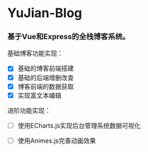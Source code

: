 # YuJian-Blog

### 基于Vue和Express的全栈博客系统。

基础博客功能实现：

- [x] 基础的博客前端搭建
- [x] 基础的后端增删改查
- [x] 博客前端的数据获取
- [x] 实现富文本编辑

进阶功能实现：

- [ ] 使用ECharts.js实现后台管理系统数据可视化
- [ ] 使用Animes.js完善动画效果

